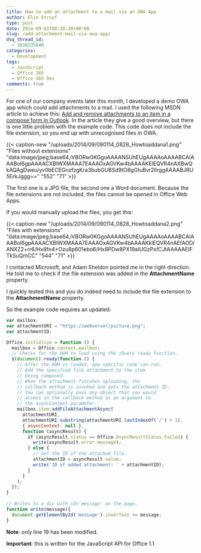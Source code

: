 ```yaml
---
title: How to add an attachment to a mail via an OWA App
author: Elio Struyf
type: post
date: 2014-09-01T08:28:30+00:00
slug: /add-attachment-mail-via-owa-app/
dsq_thread_id:
  - 3836535640
categories:
  - Development
tags:
  - JavaScript
  - Office 365
  - Office 365 Dev
comments: true
---
```


For one of our company events later this month, I developed a demo OWA app which could add attachments to a mail. I used the following MSDN article to achieve this: [Add and remove attachments to an item in a compose form in Outlook](http://msdn.microsoft.com/en-us/library/office/dn568061(v=office.15).aspx). In the article they give a good overview, but there is one little problem with the example code. This code does not include the file extension, so you end up with unrecognised files in OWA.

{{< caption-new "/uploads/2014/09/090114_0828_Howtoaddana1.png" "Files without extensions"  "data:image/jpeg;base64,iVBORw0KGgoAAAANSUhEUgAAAAoAAAABCAIAAABol6gpAAAACXBIWXMAAA7EAAAOxAGVKw4bAAAAKElEQVR4nAXBwQkAQAgDweu/yv0bECEGnzfzgKra3bubGUBSd9tO8gGtuBvr2IlrggAAAABJRU5ErkJggg==" "552" "71" >}}

The first one is a JPG file, the second one a Word document. Because the file extensions are not included, the files cannot be opened in Office Web Apps.

If you would manually upload the files, you get this:

{{< caption-new "/uploads/2014/09/090114_0828_Howtoaddana2.png" "Files with extensions"  "data:image/jpeg;base64,iVBORw0KGgoAAAANSUhEUgAAAAoAAAABCAIAAABol6gpAAAACXBIWXMAAA7EAAAOxAGVKw4bAAAAKklEQVR4nAEfAOD/ANXZ2+rr6/Hx8fn4+Ozu8p601ebo6/Hx8PDw8PX19aIUGzPxfCJtAAAAAElFTkSuQmCC" "544" "71" >}}

I contacted Microsoft, and Adam Sheldon pointed me in the right direction. He told me to check if the file extension was added in the **AttachmentName** property.

I quickly tested this and you do indeed need to include the file extension to the **AttachmentName** property.

So the example code requires an updated:

```javascript
var mailbox;
var attachmentURI = "https://webserver/picture.png";
var attachmentID;

Office.initialize = function () {
  mailbox = Office.context.mailbox;
  // Checks for the DOM to load using the jQuery ready function.
  $(document).ready(function () {
    // After the DOM is loaded, app-specific code can run.
    // Add the specified file attachment to the item
    // being composed.
    // When the attachment finishes uploading, the
    // callback method is invoked and gets the attachment ID. 
    // You can optionally pass any object that you would  
    // access in the callback method as an argument to  
    // the asyncContext parameter.
    mailbox.item.addFileAttachmentAsync(
      attachmentURI,
      attachmentURI.substring(attachmentURI.lastIndexOf('/') + 1),
      { asyncContext: null },
      function (asyncResult) {
        if (asyncResult.status == Office.AsyncResultStatus.Failed) {
          write(asyncResult.error.message);
        } else {
          // Get the ID of the attached file.
          attachmentID = asyncResult.value;
          write('ID of added attachment: ' + attachmentID);
        }
      }
    );
  });
}
  
// Writes to a div with id='message' on the page.
function write(message){
  document.getElementById('message').innerText += message; 
}
```

**Note**: only line 19 has been modified.

**Important**: this is written for the JavaScript API for Office 1.1